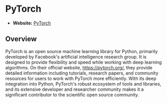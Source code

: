 # PyTorch

- **Website:** [PyTorch](https://pytorch.org/)

## Overview

PyTorch is an open source machine learning library for Python, primarily developed by Facebook's artificial intelligence research group. It is designed to provide flexibility and speed while working with deep learning algorithms. On their official website, <https://pytorch.org/>, they provide detailed information including tutorials, research papers, and community resources for users to work with PyTorch more efficiently. With its deep integration into Python, PyTorch's robust ecosystem of tools and libraries, and its extensive developer and researcher community makes it a significant contributor to the scientific open source community.

